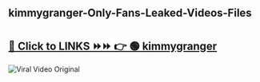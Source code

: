 
 ## kimmygranger-Only-Fans-Leaked-Videos-Files

# <h2><a href="https://mediaupload.pro?kimmygranger">🔗 Click to LINKS ⏩⏩ 👉 🟢 kimmygranger </a></h2>

<a href="https://mediaupload.pro?kimmygranger" rel="nofollow" data-target="animated-image.originalLink"><img src="https://i.ibb.co.com/xMMVF88/686577567.gif" alt="Viral Video Original" style="max-width: 100%; display: inline-block;" data-target="animated-image.originalImage"></a>